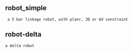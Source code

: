 ## robot_simple
	 a 5 bar linkage robot, with planr, 3D or 6d constraint 
## robot-delta
	a delta robot

